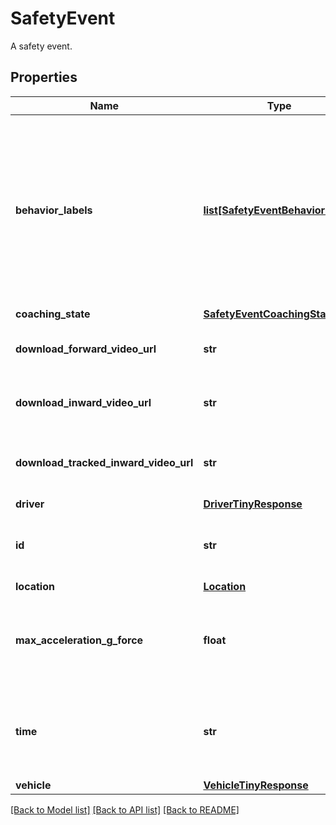 # SafetyEvent

A safety event.
## Properties
Name | Type | Description | Notes
------------ | ------------- | ------------- | -------------
**behavior_labels** | [**list[SafetyEventBehaviorLabel]**](SafetyEventBehaviorLabel.md) | The most up-to-date behavior labels associated with the safety event. These labels can be updated by the Safety Report Admin. | [optional] 
**coaching_state** | [**SafetyEventCoachingState**](SafetyEventCoachingState.md) |  | [optional] 
**download_forward_video_url** | **str** | URL to download the forward video. | [optional] 
**download_inward_video_url** | **str** | URL to download the inward video. | [optional] 
**download_tracked_inward_video_url** | **str** | URL to download the tracked inward video. | [optional] 
**driver** | [**DriverTinyResponse**](DriverTinyResponse.md) |  | [optional] 
**id** | **str** | The unique Samsara ID of the safety event. | [optional] 
**location** | [**Location**](Location.md) |  | [optional] 
**max_acceleration_g_force** | **float** | The maximum acceleration value as a multiplier on the force of gravity (g). | [optional] 
**time** | **str** | The time the safety event occurred in RFC 3339 milliseconds format. | [optional] 
**vehicle** | [**VehicleTinyResponse**](VehicleTinyResponse.md) |  | [optional] 

[[Back to Model list]](../README.md#documentation-for-models) [[Back to API list]](../README.md#documentation-for-api-endpoints) [[Back to README]](../README.md)


